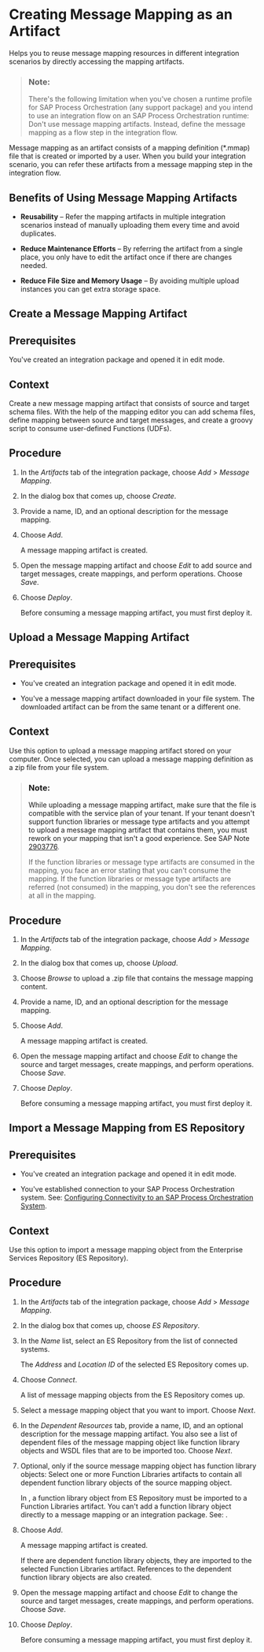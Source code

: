<!-- loio1d52a7ba8c71438d90f3ea0d8e13a052 -->

# Creating Message Mapping as an Artifact

Helps you to reuse message mapping resources in different integration scenarios by directly accessing the mapping artifacts.

> ### Note:  
> There's the following limitation when you've chosen a runtime profile for SAP Process Orchestration \(any support package\) and you intend to use an integration flow on an SAP Process Orchestration runtime: Don't use message mapping artifacts. Instead, define the message mapping as a flow step in the integration flow.

Message mapping as an artifact consists of a mapping definition \(\*.mmap\) file that is created or imported by a user. When you build your integration scenario, you can refer these artifacts from a message mapping step in the integration flow.



<a name="loio1d52a7ba8c71438d90f3ea0d8e13a052__section_izl_glr_4pb"/>

## Benefits of Using Message Mapping Artifacts

-   **Reusability** – Refer the mapping artifacts in multiple integration scenarios instead of manually uploading them every time and avoid duplicates.

-   **Reduce Maintenance Efforts** – By referring the artifact from a single place, you only have to edit the artifact once if there are changes needed.

-   **Reduce File Size and Memory Usage** – By avoiding multiple upload instances you can get extra storage space.


<a name="task_nn4_rhj_syb"/>

<!-- task\_nn4\_rhj\_syb -->

## Create a Message Mapping Artifact



<a name="task_nn4_rhj_syb__prereq_fwz_thj_syb"/>

## Prerequisites

You've created an integration package and opened it in edit mode.



<a name="task_nn4_rhj_syb__context_cnt_xhj_syb"/>

## Context

Create a new message mapping artifact that consists of source and target schema files. With the help of the mapping editor you can add schema files, define mapping between source and target messages, and create a groovy script to consume user-defined Functions \(UDFs\).



<a name="task_nn4_rhj_syb__steps_frk_thj_syb"/>

## Procedure

1.  In the *Artifacts* tab of the integration package, choose *Add* \> *Message Mapping*.

2.  In the dialog box that comes up, choose *Create*.

3.  Provide a name, ID, and an optional description for the message mapping.

4.  Choose *Add*.

    A message mapping artifact is created.

5.  Open the message mapping artifact and choose *Edit* to add source and target messages, create mappings, and perform operations. Choose *Save*.

6.  Choose *Deploy*.

    Before consuming a message mapping artifact, you must first deploy it.


<a name="task_lt2_zhj_syb"/>

<!-- task\_lt2\_zhj\_syb -->

## Upload a Message Mapping Artifact



<a name="task_lt2_zhj_syb__prereq_xcv_13j_syb"/>

## Prerequisites

-   You've created an integration package and opened it in edit mode.

-   You've a message mapping artifact downloaded in your file system. The downloaded artifact can be from the same tenant or a different one.




<a name="task_lt2_zhj_syb__context_vhd_b3j_syb"/>

## Context

Use this option to upload a message mapping artifact stored on your computer. Once selected, you can upload a message mapping definition as a zip file from your file system.

> ### Note:  
> While uploading a message mapping artifact, make sure that the file is compatible with the service plan of your tenant. If your tenant doesn't support function libraries or message type artifacts and you attempt to upload a message mapping artifact that contains them, you must rework on your mapping that isn't a good experience. See SAP Note [2903776](https://launchpad.support.sap.com/#/notes/2903776).
> 
> If the function libraries or message type artifacts are consumed in the mapping, you face an error stating that you can't consume the mapping. If the function libraries or message type artifacts are referred \(not consumed\) in the mapping, you don't see the references at all in the mapping.



<a name="task_lt2_zhj_syb__steps_nrf_pzj_syb"/>

## Procedure

1.  In the *Artifacts* tab of the integration package, choose *Add* \> *Message Mapping*.

2.  In the dialog box that comes up, choose *Upload*.

3.  Choose *Browse* to upload a .zip file that contains the message mapping content.

4.  Provide a name, ID, and an optional description for the message mapping.

5.  Choose *Add*.

    A message mapping artifact is created.

6.  Open the message mapping artifact and choose *Edit* to change the source and target messages, create mappings, and perform operations. Choose *Save*.

7.  Choose *Deploy*.

    Before consuming a message mapping artifact, you must first deploy it.


<a name="task_hcc_c3j_syb"/>

<!-- task\_hcc\_c3j\_syb -->

## Import a Message Mapping from ES Repository



<a name="task_hcc_c3j_syb__prereq_xty_d3j_syb"/>

## Prerequisites

-   You've created an integration package and opened it in edit mode.

-   You've established connection to your SAP Process Orchestration system. See: [Configuring Connectivity to an SAP Process Orchestration System](../IntegrationSettings/configuring-connectivity-to-an-sap-process-orchestration-system-8c36fd2.md).




<a name="task_hcc_c3j_syb__context_yty_d3j_syb"/>

## Context

Use this option to import a message mapping object from the Enterprise Services Repository \(ES Repository\).



<a name="task_hcc_c3j_syb__steps_czl_jbk_syb"/>

## Procedure

1.  In the *Artifacts* tab of the integration package, choose *Add* \> *Message Mapping*.

2.  In the dialog box that comes up, choose *ES Repository*.

3.  In the *Name* list, select an ES Repository from the list of connected systems.

    The *Address* and *Location ID* of the selected ES Repository comes up.

4.  Choose *Connect*.

    A list of message mapping objects from the ES Repository comes up.

5.  Select a message mapping object that you want to import. Choose *Next*.

6.  In the *Dependent Resources* tab, provide a name, ID, and an optional description for the message mapping artifact. You also see a list of dependent files of the message mapping object like function library objects and WSDL files that are to be imported too. Choose *Next*.

7.  Optional, only if the source message mapping object has function library objects: Select one or more Function Libraries artifacts to contain all dependent function library objects of the source mapping object.

    In , a function library object from ES Repository must be imported to a Function Libraries artifact. You can't add a function library object directly to a message mapping or an integration package. See:  <?sap-ot O2O class="- topic/xref " href="dd8c30d1c103437298f173fa5d06e96c.xml" text="" desc="" xtrc="xref:3" xtrf="file:/home/builder/src/dita-all/cvv1690968981196/loio3268cb35959d4b368fb49de861bfe8a1_en-US/src/content/localization/en-us/1d52a7ba8c71438d90f3ea0d8e13a052.xml" ?> .

8.  Choose *Add*.

    A message mapping artifact is created.

    If there are dependent function library objects, they are imported to the selected Function Libraries artifact. References to the dependent function library objects are also created.

9.  Open the message mapping artifact and choose *Edit* to change the source and target messages, create mappings, and perform operations. Choose *Save*.

10. Choose *Deploy*.

    Before consuming a message mapping artifact, you must first deploy it.


